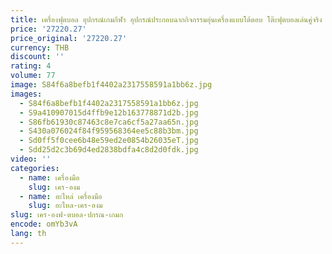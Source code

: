 ```yaml
---
title: เครื่องฟุตบอล อุปกรณ์เกมกีฬา อุปกรณ์ประกอบฉากกิจกรรมอุ่นเครื่องแบบโต้ตอบ โต๊ะฟุตบอลเล่นคู่จริง
price: '27220.27'
price_original: '27220.27'
currency: THB
discount: ''
rating: 4
volume: 77
image: S84f6a8befb1f4402a2317558591a1bb6z.jpg
images:
  - S84f6a8befb1f4402a2317558591a1bb6z.jpg
  - S9a410907015d4ffb9e12b163778871d2b.jpg
  - S86fb61930c87463c8e7ca6cf5a27aa65n.jpg
  - S430a076024f84f959568364ee5c88b3bm.jpg
  - Sd0ff5f0cee6b48e59ed2e0854b26035eT.jpg
  - Sdd25d2c3b69d4ed2838bdfa4c8d2d0fdk.jpg
video: ''
categories:
  - name: เครื่องมือ
    slug: เคร-องม
  - name: อะไหล่ เครื่องมือ
    slug: อะไหล-เคร-องม
slug: เคร-องฟ-ตบอล-ปกรณ-เกมก
encode: omYb3vA
lang: th
---
```

  